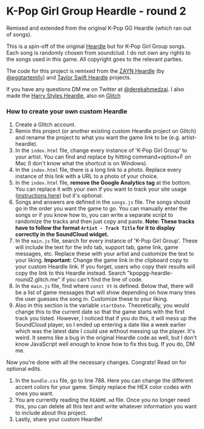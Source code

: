 # K-Pop Girl Group Heardle - round 2

Remixed and extended from the original K-Pop GG Heardle (which ran out of songs).

This is a spin-off of the original [Heardle](https://www.heardle.app/) but for K-Pop Girl Group songs. Each song is randomly chosen from soundclud. I do not own any rights to the songs used in this game. All copyright goes to the relevant parties.

The code for this project is remixed from the [ZAYN Heardle](https://zayn-heardle.glitch.me/) (by [@eggtartemily](https://twitter.com/eggtartemily)) and [Taylor Swift Heardle](https://taylor-swift-heardle.glitch.me/) projects.

If you have any questions DM me on Twitter at [@derekahmedzai](https://twitter.com/derekahmedzai). I also made the [Harry Styles Heardle](https://harry-styles-heardle.glitch.me), also on [Glitch](https://glitch.com/edit/#!/harry-styles-heardle)

### How to create your own custom Heardle

1. Create a Glitch account.
2. Remix this project (or another existing custom Heardle project on Glitch) and rename the project to what you want the game link to be (e.g. artist-heardle).
3. In the `index.html` file, change every instance of 'K-Pop Girl Group' to your artist. You can find and replace by hitting command+option+F on Mac (I don't know what the shortcut is on Windows).
4. In the `index.html` file, there is a long link to a photo. Replace every instance of this link with a URL to a photo of your choice.
5. In the `index.html` file, **remove the Google Analytics tag** at the bottom. You can replace it with your own if you want to track your site usage ([instructions here](https://support.google.com/analytics/answer/9306384?hl=en)) but it's optional.
6. Songs and answers are defined in the `songs.js` file. The songs should go in the order you want the game to go. You can manually enter the songs or if you know how to, you can write a separate script to randomize the tracks and then just copy and paste. **Note: These tracks have to follow the format `Artist - Track Title` for it to display correctly in the SoundCloud widget.**
7. In the `main.js` file, search for every instance of 'K-Pop Girl Group'. These will include the text for the info tab, support tab, game link, game messages, etc. Replace these with your artist and customize the text to your liking. **Important:** Change the game link in the clipboard copy to your custom Heardle link. If you forget, users who copy their results will copy the link to this Heardle instead. Search "kpopgg-heardle-round2.glitch.me" if you can't find the line of code.
8. In the `main.js` file, find where `const Vt` is defined. Below that, there will be a list of game messages that will show depending on how many tries the user guesses the song in. Customize these to your liking.
9. Also in this section is the variable `startDate`. Theoretically, you would change this to the current date so that the game starts with the first track you listed. However, I noticed that if you do this, it will mess up the SoundCloud player, so I ended up entering a date like a week earlier which was the latest date I could use without messing up the player. It's weird. It seems like a bug in the original Heardle code as well, but I don't know JavaScript well enough to know how to fix this bug. If you do, DM me.

Now you're done with all the necessary changes. Congrats! Read on for optional edits.

1. In the `bundle.css` file, go to line 788. Here you can change the different accent colors for your game. Simply replace the HEX color codes with ones you want.
2. You are currently reading the `README.md` file. Once you no longer need this, you can delete all this text and write whatever information you want to include about this project.
3. Lastly, share your custom Heardle!
